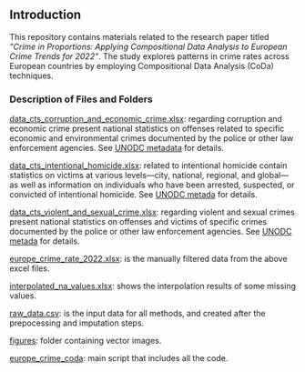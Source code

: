 ## Introduction

This repository contains materials related to the research paper titled *"Crime in Proportions: Applying Compositional Data Analysis to European Crime Trends for 2022"*. The study explores patterns in crime rates across European countries by employing Compositional Data Analysis (CoDa) techniques.

### Description of Files and Folders

[data_cts_corruption_and_economic_crime.xlsx](./data/data_cts_corruption_and_economic_crime.xlsx): regarding corruption and economic crime present national statistics on offenses related to specific economic and environmental crimes documented by the police or other law enforcement agencies. See [UNODC metadata](https://dataunodc.un.org/sites/dataunodc.un.org/files/metadata_corruption_and_economic_crime.pdf) for details.

[data_cts_intentional_homicide.xlsx](./data/data_cts_intentional_homicide.xlsx): related to intentional homicide contain statistics on victims at various levels—city, national, regional, and global—as well as information on individuals who have been arrested, suspected, or convicted of intentional homicide. See [UNODC metada](https://dataunodc.un.org/sites/dataunodc.un.org/files/metadata_intentional_homicide.pdf) for details.

[data_cts_violent_and_sexual_crime.xlsx](./data/data_cts_violent_and_sexual_crime.xlsx): regarding violent and sexual crimes present national statistics on offenses and victims of specific crimes documented by the police or other law enforcement agencies.
See [UNODC metada](https://dataunodc.un.org/sites/dataunodc.un.org/files/metadata_violent_and_sexual_crime.pdf) for details.

[europe_crime_rate_2022.xlsx](./data/europe_crime_rate_2022.xlsx): is the manually filtered data from the above excel files.

[interpolated_na_values.xlsx](./data/interpolated_na_values.xlsx): shows the interpolation results of some missing values.

[raw_data.csv](./data/raw_data.csv): is the input data for all methods, and created after the prepocessing and imputation steps.

[figures](./figures/): folder containing vector images. 

[europe_crime_coda](.europe_crime_coda.R/): main script that includes all the code. 



